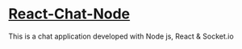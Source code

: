 # <a href="https://react-chat-node.netlify.app/">React-Chat-Node</a>

This is a chat application developed with Node js, React &amp; Socket.io
